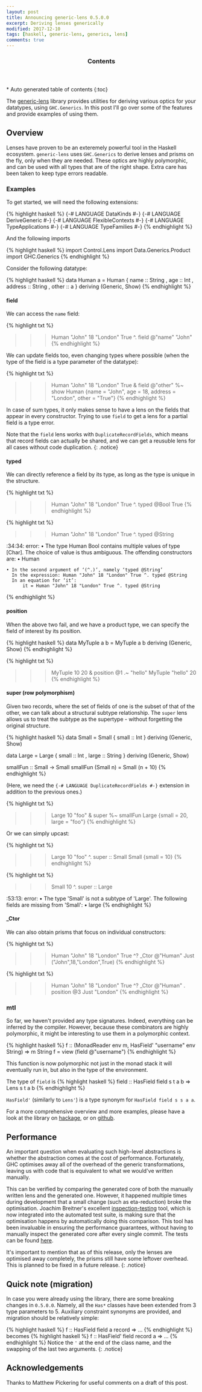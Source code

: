 ```yaml
---
layout: post
title: Announcing generic-lens 0.5.0.0
excerpt: Deriving lenses generically
modified: 2017-12-10
tags: [haskell, generic-lens, generics, lens]
comments: true
---
```


<section id="table-of-contents" class="toc">
  <header>
    <h3>Contents</h3>
  </header>
<div id="drawer" markdown="1">
*  Auto generated table of contents
{:toc}
</div>
</section><!-- /#table-of-contents -->

The [generic-lens](https://hackage.haskell.org/package/generic-lens) library
provides utilities for deriving various optics for your datatypes,
using `GHC.Generics`. In this post I'll go over some of the features and
provide examples of using them.

## Overview
Lenses have proven to be an exteremely powerful tool in the Haskell ecosystem.
`generic-lens` uses `GHC.Generics` to derive lenses and prisms on the fly, only
when they are needed. These optics are highly polymorphic, and can be used with
all types that are of the right shape. Extra care has been taken to keep type
errors readable.

### Examples
To get started, we will need the following extensions:

{% highlight haskell %}
{-# LANGUAGE DataKinds        #-}
{-# LANGUAGE DeriveGeneric    #-}
{-# LANGUAGE FlexibleContexts #-}
{-# LANGUAGE TypeApplications #-}
{-# LANGUAGE TypeFamilies     #-}
{% endhighlight %}

And the following imports

{% highlight haskell %}
import Control.Lens
import Data.Generics.Product
import GHC.Generics
{% endhighlight %}

Consider the following datatype:

{% highlight haskell %}
data Human a
  = Human
    { name    :: String
    , age     :: Int
    , address :: String
    , other   :: a
    } deriving (Generic, Show)
{% endhighlight %}

#### field

We can access the `name` field:

{% highlight txt %}
>>> Human "John" 18 "London" True ^. field @"name"
"John"
{% endhighlight %}

We can update fields too, even changing types where possible (when the type of
the field is a type parameter of the datatype):

{% highlight txt %}
>>> Human "John" 18 "London" True & field @"other" %~ show
Human {name = "John", age = 18, address = "London", other = "True"}
{% endhighlight %}

In case of sum types, it only makes sense to have a lens on the fields that
appear in every constructor. Trying to use `field` to get a lens for a partial
field is a type error.

Note that the `field` lens works with `DuplicateRecordFields`, which means that
record fields can actually be shared, and we can get a reusuble lens for all
cases without code duplication.
{: .notice}

#### typed

We can directly reference a field by its type, as long as the type is unique in
the structure.

{% highlight txt %}
>>> Human "John" 18 "London" True ^. typed @Bool
True
{% endhighlight %}

{% highlight txt %}
>>> Human "John" 18 "London" True ^. typed @String

<interactive>:34:34: error:
    • The type Human Bool contains multiple values of type [Char].
      The choice of value is thus ambiguous. The offending constructors are:
      • Human

    • In the second argument of ‘(^.)’, namely ‘typed @String’
      In the expression: Human "John" 18 "London" True ^. typed @String
      In an equation for ‘it’:
          it = Human "John" 18 "London" True ^. typed @String
{% endhighlight %}

#### position

When the above two fail, and we have a product type, we can specify the field
of interest by its position.

{% highlight haskell %}
data MyTuple a b = MyTuple a b deriving (Generic, Show)
{% endhighlight %}

{% highlight txt %}
>>> MyTuple 10 20 & position @1 .~ "hello"
MyTuple "hello" 20
{% endhighlight %}

#### super (row polymorphism)

Given two records, where the set of fields of one is the subset of that of the
other, we can talk about a structural subtype relationship. The `super` lens
allows us to treat the subtype as the supertype - without forgetting the
original structure.

{% highlight haskell %}
data Small
  = Small
    { small :: Int
    } deriving (Generic, Show)

data Large
  = Large
    { small :: Int
    , large :: String
    } deriving (Generic, Show)

smallFun :: Small -> Small
smallFun (Small n) = Small (n + 10)
{% endhighlight %}

(Here, we need the `{-# LANGUAGE DuplicateRecordFields #-}` extension in
addition to the previous ones.)

{% highlight txt %}
>>> Large 10 "foo" & super %~ smallFun
Large {small = 20, large = "foo"}
{% endhighlight %}

Or we can simply upcast:

{% highlight txt %}
>>> Large 10 "foo" ^. super :: Small
Small {small = 10}
{% endhighlight %}

{% highlight txt %}
>>> Small 10 ^. super :: Large

<interactive>:53:13: error:
    • The type 'Small' is not a subtype of 'Large'.
      The following fields are missing from 'Small':
      • large
{% endhighlight %}

#### _Ctor

We can also obtain prisms that focus on individual constructors:

{% highlight txt %}
>>> Human "John" 18 "London" True ^? _Ctor @"Human"
Just ("John",18,"London",True)
{% endhighlight %}

{% highlight txt %}
>>> Human "John" 18 "London" True ^? _Ctor @"Human" . position @3
Just "London"
{% endhighlight %}

### mtl
So far, we haven't provided any type signatures. Indeed, everything can be
inferred by the compiler. However, because these combinators are highly
polymorphic, it might be interesting to use them in a polymorphic context.

{% highlight haskell %}
f :: (MonadReader env m, HasField' "username" env String) => m String
f = view (field @"username")
{% endhighlight %}

This function is now polymorphic not just in the monad stack it will eventually
run in, but also in the type of the environment.

The type of `field` is
{% highlight haskell %}
field :: HasField field s t a b => Lens s t a b
{% endhighlight %}

`HasField'` (similarly to `Lens'`) is a type synonym for `HasField field s s a a`.

For a more comprehensive overview and more examples, please have a look at the
library on [hackage](https://hackage.haskell.org/package/generic-lens), or on
[github](https://github.com/kcsongor/generic-lens).

## Performance
An important question when evaluating such high-level abstractions is whether
the abstraction comes at the cost of performance. Fortunately, GHC optimises
away all of the overhead of the generic transformations, leaving us with code
that is equivalent to what we would've written manually.

This can be verified by comparing the generated core of both the manually
written lens and the generated one. However, it happened multiple times during
development that a small change (such as eta-reduction) broke the optimisation.
Joachim Breitner's excellent
[inspection-testing](https://github.com/nomeata/inspection-testing) tool, which
is now integrated into the automated test suite, is making sure that the
optimisation happens by automatically doing this comparison. This tool has been
invaluable in ensuring the performance guarantees, without having to manually
inspect the generated core after every single commit. The tests can be found
[here](https://github.com/kcsongor/generic-lens/blob/master/test/Spec.hs).

It's important to mention that as of this release, only the lenses are
optimised away completely, the prisms still have some leftover overhead. This
is planned to be fixed in a future release.
{: .notice}

## Quick note (migration)

In case you were already using the library, there are some breaking changes in `0.5.0.0`.
Namely, all the `Has*` classes have been extended from 3 type parameters to 5.
Auxiliary constraint synonyms are provided, and migration should be relatively simple:

{% highlight haskell %}
f :: HasField field a record => ...
{% endhighlight %}
becomes
{% highlight haskell %}
f :: HasField' field record a => ...
{% endhighlight %}
Notice the `'` at the end of the class name, and the swapping of the last two arguments.
{: .notice}

## Acknowledgements
Thanks to Matthew Pickering for useful comments on a draft of this post.
